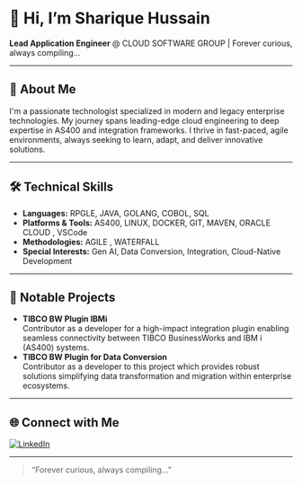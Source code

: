 # 👋 Hi, I’m Sharique Hussain

**Lead Application Engineer** @ CLOUD SOFTWARE GROUP | Forever curious, always compiling…

---

## 🚀 About Me

I'm a passionate technologist specialized in modern and legacy enterprise technologies. My journey spans leading-edge cloud engineering to deep expertise in AS400 and integration frameworks. I thrive in fast-paced, agile environments, always seeking to learn, adapt, and deliver innovative solutions.

---

## 🛠️ Technical Skills

- **Languages:** RPGLE, JAVA, GOLANG, COBOL, SQL
- **Platforms & Tools:** AS400, LINUX, DOCKER, GIT, MAVEN, ORACLE CLOUD , VSCode
- **Methodologies:** AGILE , WATERFALL
- **Special Interests:** Gen AI, Data Conversion, Integration, Cloud-Native Development

---

## 🌟 Notable Projects

- **TIBCO BW Plugin IBMi**  
  Contributor as a developer for a high-impact integration plugin enabling seamless connectivity between TIBCO BusinessWorks and IBM i (AS400) systems.
- **TIBCO BW Plugin for Data Conversion**  
  Contributor as a developer to this project which provides robust solutions simplifying data transformation and migration within enterprise ecosystems.

---

## 🌐 Connect with Me

[![LinkedIn](https://img.shields.io/badge/LinkedIn-blue?style=flat&logo=linkedin)](https://www.linkedin.com/in/sharique-hussain-learn)

---

> “Forever curious, always compiling…”
